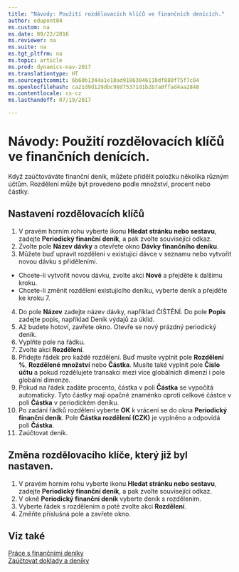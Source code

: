 ```yaml
---
title: "Návody: Použití rozdělovacích klíčů ve finančních denících."
author: edupont04
ms.custom: na
ms.date: 09/22/2016
ms.reviewer: na
ms.suite: na
ms.tgt_pltfrm: na
ms.topic: article
ms.prod: dynamics-nav-2017
ms.translationtype: HT
ms.sourcegitcommit: 6b60b1344a1e18ad91863046110df880f75f7c04
ms.openlocfilehash: ca21d9d129dbc98d75371d1b2b7a0ffad4aa2848
ms.contentlocale: cs-cz
ms.lasthandoff: 07/19/2017

---
```


#  <a name="how-to-use-allocation-keys-in-general-journals"></a>Návody: Použití rozdělovacích klíčů ve finančních denících.
Když zaúčtováváte finanční deník, můžete přidělit  položku několika různým účtům.  Rozdělení může být provedeno podle množství, procent nebo částky.

## <a name="to-set-up-allocation-keys"></a>Nastavení rozdělovacích klíčů 
1. V pravém horním rohu vyberte ikonu **Hledat stránku nebo sestavu**, zadejte **Periodický finanční deník**, a pak zvolte související odkaz.
2. Zvolte pole **Název dávky** a otevřete okno **Dávky finančního deníku**.
3. Můžete buď upravit rozdělení v existující dávce v seznamu nebo vytvořit novou dávku s přiděleními.
  * Chcete-li vytvořit novou dávku, zvolte akci **Nové** a přejděte k dalšímu kroku.
  * Chcete-li změnit rozdělení existujícího deníku, vyberte deník a přejděte ke kroku 7.    
4. Do pole **Název** zadejte název dávky, například ČIŠTĚNÍ. Do pole **Popis** zadejte popis, například Deník výdajů za úklid.
5. Až budete hotoví, zavřete okno. Otevře se nový prázdný periodický deník. 
6. Vyplňte pole na řádku.
7. Zvolte akci **Rozdělení**. 
8. Přidejte řádek pro každé rozdělení. Buď musíte vyplnit pole **Rozdělení %**, **Rozdělené množství** nebo **Částka**. Musíte také vyplnit pole **Číslo účtu** a pokud rozdělujete transakci mezi více globálních dimenzí i pole globální dimenze.
9. Pokud na řádek zadáte procento, částka v poli **Částka** se vypočítá automaticky. Tyto částky mají opačné znaménko oproti celkové částce v poli **Částka** v periodickém deníku.
10. Po zadání řádků rozdělení vyberte **OK** k vrácení se do okna **Periodický finanční deník**. Pole **Částka rozdělení (CZK)** je vyplněno a odpovídá poli **Částka**.
11. Zaúčtovat deník.

## <a name="to-change-an-allocation-key-that-has-already-been-set-up"></a>Změna rozdělovacího klíče, který již byl nastaven.
1. V pravém horním rohu vyberte ikonu **Hledat stránku nebo sestavu**, zadejte **Periodický finanční deník**, a pak zvolte související odkaz.
2. V okně **Periodický finanční deník** vyberte deník s rozdělením.
3. Vyberte řádek s rozdělením a poté zvolte akci **Rozdělení**.
4. Změňte příslušná pole a zavřete okno.

## <a name="see-also"></a>Viz také
[Práce s finančními deníky](ui-work-general-journals.md)  
[Zaúčtovat doklady a deníky](ui-post-documents-journals.md)




